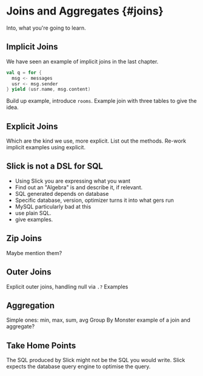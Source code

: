 # Joins and Aggregates {#joins}

Into, what you're going to learn.

## Implicit Joins

We have seen an example of implicit joins in the last chapter.

~~~ scala
val q = for {
  msg <- messages
  usr <- msg.sender
} yield (usr.name, msg.content)
~~~

Build up example, introduce `rooms`.
Example join with three tables to give the idea.

## Explicit Joins

Which are the kind we use, more explicit.
List out the methods.
Re-work implicit examples using explicit.

## Slick is not a DSL for SQL

- Using Slick you are expressing what you want
- Find out an "Algebra" is and describe it, if relevant.
- SQL generated depends on database
- Specific database, version, optimizer turns it into what gers run
- MySQL particularly bad at this
- use plain SQL.
- give examples.

## Zip Joins

Maybe mention them?

## Outer Joins

Explicit outer joins, handling null via `.?`
Examples

## Aggregation

Simple ones: min, max, sum, avg
Group By
Monster example of a join and aggregate?

## Take Home Points

The SQL produced by Slick might not be the SQL you would write.
Slick expects the database query engine to optimise the query.
